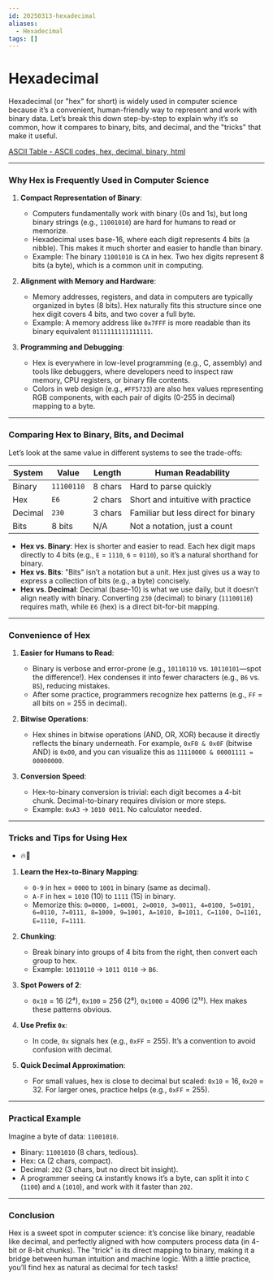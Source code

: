 ```yaml
---
id: 20250313-hexadecimal
aliases:
  - Hexadecimal
tags: []
---
```


# Hexadecimal

Hexadecimal (or "hex" for short) is widely used in computer science because it’s a convenient, human-friendly way to represent and work with binary data. Let’s break this down step-by-step to explain why it’s so common, how it compares to binary, bits, and decimal, and the "tricks" that make it useful.

[ASCII Table - ASCII codes, hex, decimal, binary, html](https://www.rapidtables.com/code/text/ascii-table.html)

---

### Why Hex is Frequently Used in Computer Science

1. **Compact Representation of Binary**:

   - Computers fundamentally work with binary (0s and 1s), but long binary strings (e.g., `11001010`) are hard for humans to read or memorize.
   - Hexadecimal uses base-16, where each digit represents 4 bits (a nibble). This makes it much shorter and easier to handle than binary.
   - Example: The binary `11001010` is `CA` in hex. Two hex digits represent 8 bits (a byte), which is a common unit in computing.

2. **Alignment with Memory and Hardware**:

   - Memory addresses, registers, and data in computers are typically organized in bytes (8 bits). Hex naturally fits this structure since one hex digit covers 4 bits, and two cover a full byte.
   - Example: A memory address like `0x7FFF` is more readable than its binary equivalent `0111111111111111`.

3. **Programming and Debugging**:
   - Hex is everywhere in low-level programming (e.g., C, assembly) and tools like debuggers, where developers need to inspect raw memory, CPU registers, or binary file contents.
   - Colors in web design (e.g., `#FF5733`) are also hex values representing RGB components, with each pair of digits (0-255 in decimal) mapping to a byte.

---

### Comparing Hex to Binary, Bits, and Decimal

Let’s look at the same value in different systems to see the trade-offs:

| System  | Value      | Length  | Human Readability                   |
| ------- | ---------- | ------- | ----------------------------------- |
| Binary  | `11100110` | 8 chars | Hard to parse quickly               |
| Hex     | `E6`       | 2 chars | Short and intuitive with practice   |
| Decimal | `230`      | 3 chars | Familiar but less direct for binary |
| Bits    | 8 bits     | N/A     | Not a notation, just a count        |

- **Hex vs. Binary**: Hex is shorter and easier to read. Each hex digit maps directly to 4 bits (e.g., `E` = `1110`, `6` = `0110`), so it’s a natural shorthand for binary.
- **Hex vs. Bits**: "Bits" isn’t a notation but a unit. Hex just gives us a way to express a collection of bits (e.g., a byte) concisely.
- **Hex vs. Decimal**: Decimal (base-10) is what we use daily, but it doesn’t align neatly with binary. Converting `230` (decimal) to binary (`11100110`) requires math, while `E6` (hex) is a direct bit-for-bit mapping.

---

### Convenience of Hex

1. **Easier for Humans to Read**:

   - Binary is verbose and error-prone (e.g., `10110110` vs. `10110101`—spot the difference!). Hex condenses it into fewer characters (e.g., `B6` vs. `B5`), reducing mistakes.
   - After some practice, programmers recognize hex patterns (e.g., `FF` = all bits on = 255 in decimal).

2. **Bitwise Operations**:

   - Hex shines in bitwise operations (AND, OR, XOR) because it directly reflects the binary underneath. For example, `0xF0 & 0x0F` (bitwise AND) is `0x00`, and you can visualize this as `11110000 & 00001111 = 00000000`.

3. **Conversion Speed**:
   - Hex-to-binary conversion is trivial: each digit becomes a 4-bit chunk. Decimal-to-binary requires division or more steps.
   - Example: `0xA3` → `1010 0011`. No calculator needed.

---

### Tricks and Tips for Using Hex

- 🔥💪

1. **Learn the Hex-to-Binary Mapping**:

   - `0-9` in hex = `0000` to `1001` in binary (same as decimal).
   - `A-F` in hex = `1010` (10) to `1111` (15) in binary.
   - Memorize this: `0=0000, 1=0001, 2=0010, 3=0011, 4=0100, 5=0101, 6=0110, 7=0111, 8=1000, 9=1001, A=1010, B=1011, C=1100, D=1101, E=1110, F=1111`.

2. **Chunking**:

   - Break binary into groups of 4 bits from the right, then convert each group to hex.
   - Example: `10110110` → `1011 0110` → `B6`.

3. **Spot Powers of 2**:

   - `0x10` = 16 (2⁴), `0x100` = 256 (2⁸), `0x1000` = 4096 (2¹²). Hex makes these patterns obvious.

4. **Use Prefix `0x`**:

   - In code, `0x` signals hex (e.g., `0xFF` = 255). It’s a convention to avoid confusion with decimal.

5. **Quick Decimal Approximation**:
   - For small values, hex is close to decimal but scaled: `0x10` = 16, `0x20` = 32. For larger ones, practice helps (e.g., `0xFF` = 255).

---

### Practical Example

Imagine a byte of data: `11001010`.

- Binary: `11001010` (8 chars, tedious).
- Hex: `CA` (2 chars, compact).
- Decimal: `202` (3 chars, but no direct bit insight).
- A programmer seeing `CA` instantly knows it’s a byte, can split it into `C` (`1100`) and `A` (`1010`), and work with it faster than `202`.

---

### Conclusion

Hex is a sweet spot in computer science: it’s concise like binary, readable like decimal, and perfectly aligned with how computers process data (in 4-bit or 8-bit chunks). The "trick" is its direct mapping to binary, making it a bridge between human intuition and machine logic. With a little practice, you’ll find hex as natural as decimal for tech tasks!
